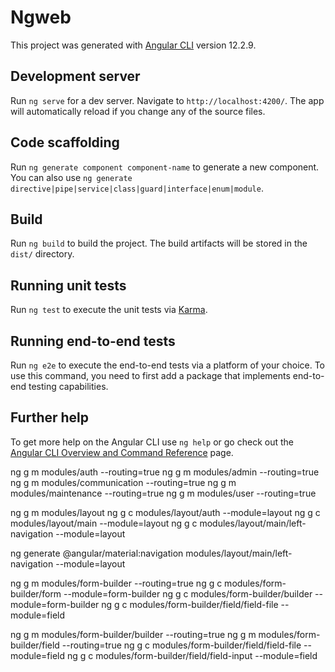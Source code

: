 # Ngweb

This project was generated with [Angular CLI](https://github.com/angular/angular-cli) version 12.2.9.

## Development server

Run `ng serve` for a dev server. Navigate to `http://localhost:4200/`. The app will automatically reload if you change any of the source files.

## Code scaffolding

Run `ng generate component component-name` to generate a new component. You can also use `ng generate directive|pipe|service|class|guard|interface|enum|module`.

## Build

Run `ng build` to build the project. The build artifacts will be stored in the `dist/` directory.

## Running unit tests

Run `ng test` to execute the unit tests via [Karma](https://karma-runner.github.io).

## Running end-to-end tests

Run `ng e2e` to execute the end-to-end tests via a platform of your choice. To use this command, you need to first add a package that implements end-to-end testing capabilities.

## Further help

To get more help on the Angular CLI use `ng help` or go check out the [Angular CLI Overview and Command Reference](https://angular.io/cli) page.



ng g m modules/auth --routing=true
ng g m modules/admin --routing=true
ng g m modules/communication --routing=true
ng g m modules/maintenance --routing=true
ng g m modules/user --routing=true


ng g m modules/layout
ng g c modules/layout/auth --module=layout
ng g c modules/layout/main --module=layout
ng g c modules/layout/main/left-navigation --module=layout


ng generate @angular/material:navigation modules/layout/main/left-navigation --module=layout




ng g m modules/form-builder --routing=true
ng g c modules/form-builder/form --module=form-builder
ng g c modules/form-builder/builder --module=form-builder
ng g c modules/form-builder/field/field-file --module=field


ng g m modules/form-builder/builder --routing=true
ng g m modules/form-builder/field --routing=true
ng g c modules/form-builder/field/field-file --module=field
ng g c modules/form-builder/field/field-input --module=field

